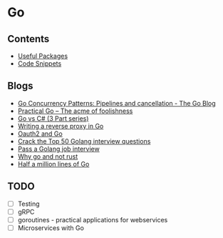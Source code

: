 # Go

## Contents
* [Useful Packages](./Packages.md)
* [Code Snippets](./code_snippets.md)

## Blogs
* [Go Concurrency Patterns: Pipelines and cancellation - The Go Blog](https://blog.golang.org/pipelines)
* [Practical Go – The acme of foolishness](https://dave.cheney.net/practical-go)
* [Go vs C# (3 Part series)](https://medium.com/servicetitan-engineering/go-vs-c-part-3-compiler-runtime-type-system-modules-and-everything-else-faa423dddb34)
* [Writing a reverse proxy in Go](https://developer20.com/writing-proxy-in-go/)
* [Oauth2 and Go](https://developer20.com/oauth2-and-go/)
* [Crack the Top 50 Golang interview questions](https://dev.to/educative/crack-the-top-50-golang-interview-questions-384i)
* [Pass a Golang job interview](https://medium.com/p-society/pass-a-golang-job-interview-bfb6ea83b457)
* [Why go and not rust](https://kristoff.it/blog/why-go-and-not-rust/)
* [Half a million lines of Go](https://blog.khanacademy.org/half-a-million-lines-of-go/)

## TODO
* [ ] Testing
* [ ] gRPC
* [ ] goroutines - practical applications for webservices
* [ ] Microservices with Go
